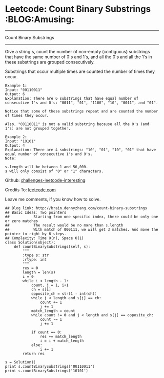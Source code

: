 # Leetcode: Count Binary Substrings     :BLOG:Amusing:


---

Count Binary Substrings  

---

Give a string s, count the number of non-empty (contiguous) substrings that have the same number of 0's and 1's, and all the 0's and all the 1's in these substrings are grouped consecutively.  

Substrings that occur multiple times are counted the number of times they occur.  

    Example 1:
    Input: "00110011"
    Output: 6
    Explanation: There are 6 substrings that have equal number of consecutive 1's and 0's: "0011", "01", "1100", "10", "0011", and "01".
    
    Notice that some of these substrings repeat and are counted the number of times they occur.
    
    Also, "00110011" is not a valid substring because all the 0's (and 1's) are not grouped together.

    Example 2:
    Input: "10101"
    Output: 4
    Explanation: There are 4 substrings: "10", "01", "10", "01" that have equal number of consecutive 1's and 0's.
    Note:
    
    s.length will be between 1 and 50,000.
    s will only consist of "0" or "1" characters.

Github: [challenges-leetcode-interesting](https://github.com/DennyZhang/challenges-leetcode-interesting/tree/master/count-binary-substrings)  

Credits To: [leetcode.com](https://leetcode.com/problems/count-binary-substrings/description/)  

Leave me comments, if you know how to solve.  

    ## Blog link: http://brain.dennyzhang.com/count-binary-substrings
    ## Basic Ideas: Two pointers
    ##           Starting from one specific index, there could be only one or zero matches
    ##           The result would be no more than s.length
    ##           With match of 000111, we will get 3 matches. And move the pointer to right by 6 steps.
    ## Complexity: Time O(n), Space O(1)
    class Solution(object):
        def countBinarySubstrings(self, s):
            """
            :type s: str
            :rtype: int
            """
            res = 0
            length = len(s)
            i = 0
            while i < length - 1:
                count, j = 1, i+1
                ch = s[i]
                opposite_ch = str(1 - int(ch))
                while j < length and s[j] == ch:
                    count += 1
                    j += 1
                match_length = count
                while count != 0 and j < length and s[j] == opposite_ch:
                    count -= 1
                    j += 1
    
                if count == 0:
                    res += match_length
                    i = i + match_length
                else:
                    i += 1
            return res
    
    s = Solution()
    print s.countBinarySubstrings('00110011')
    print s.countBinarySubstrings('10101')